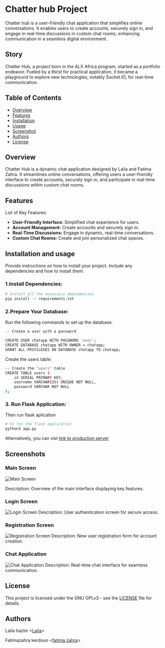 # Chatter hub Project

Chatter hub is a user-friendly chat application that simplifies online conversations. It enables users to create accounts, securely sign in, and engage in real-time discussions in custom chat rooms, enhancing communication in a seamless digital environment.

## Story

Chatter Hub, a project born in the ALX Africa program, started as a portfolio endeavor. Fueled by a thirst for practical application, it became a playground to explore new technologies, notably Socket.IO, for real-time communication.

## Table of Contents
- [Overview](#overview)
- [Features](#features)
- [Installation](#installation)
- [Usage](#usage)
- [Screenshot](#screenshot)
- [Authors](#Authors)
- [License](#license)

## Overview

Chatter Hub is a dynamic chat application designed by Laila and Fatima Zahra. It streamlines online conversations, offering users a user-friendly interface to create accounts, securely sign in, and participate in real-time discussions within custom chat rooms.


## Features

List of Key Features:
- **User-Friendly Interface:** Simplified chat experience for users.
- **Account Management:** Create accounts and securely sign in.
- **Real-Time Discussions:** Engage in dynamic, real-time conversations.
- **Custom Chat Rooms:** Create and join personalized chat spaces.

## Installation and usage 

Provide instructions on how to install your project. Include any dependencies and how to install them.

### 1.Install Dependencies:
```bash
# Install all the necessary dependencies
pip install -r requirements.txt

```
### 2.Prepare Your Database:
Run the following commands to set up the database:

```bash
-- Create a user with a password

CREATE USER chatapp WITH PASSWORD 'noor';
CREATE DATABASE chatapp WITH OWNER = chatapp;
GRANT ALL PRIVILEGES ON DATABASE chatapp TO chatapp;

```
 Create the users table:
```bash
-- Create the "users" table
CREATE TABLE users (
    id SERIAL PRIMARY KEY,
    username VARCHAR(25) UNIQUE NOT NULL,
    password VARCHAR NOT NULL
);
```
### 3. Run Flask Application:
Then run flask aplication 
```bash
# To run the flask application 
python3 app.py

```

Alternatively, you can vist [link to production server ](http://52.201.179.163)

## Screenshots

### Main Screen
![Main Screen](screenshots/main.PNG)

Description: Overview of the main interface displaying key features.

### Login Screen
![Login Screen](screenshots/login.PNG)
Description: User authentication screen for secure access.

### Registration Screen
![Registration Screen](screenshots/registration.PNG)
Description: New user registration form for account creation.

### Chat Application
![Chat Application](screenshots/chatapp.PNG)
Description: Real-time chat interface for seamless communication.

## License

This project is licensed under the GNU GPLv3 - see the [LICENSE](https://choosealicense.com/licenses/gpl-3.0/) file for details.

## Authors
Laila hazim <[Laila](https://github.com/laila22haz)>

Fatimazahra kerdoun <[fatima zahra](https://github.com/Fatimazahraker)>